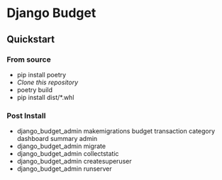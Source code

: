 # Django Budget

## Quickstart

### From source
- pip install poetry
- *Clone this repository*
- poetry build 
- pip install dist/*.whl

### Post Install 
- django_budget_admin makemigrations budget transaction category dashboard summary admin
- django_budget_admin migrate
- django_budget_admin collectstatic
- django_budget_admin createsuperuser
- django_budget_admin runserver
